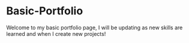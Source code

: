 # Basic-Portfolio
Welcome to my basic portfolio page, I will be updating as new skills are learned and when I create new projects!